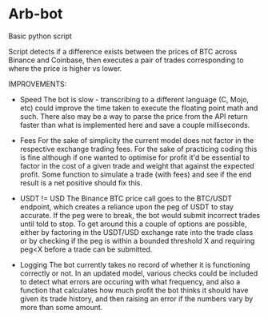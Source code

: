 # Arb-bot
Basic python script


Script detects if a difference exists between the prices of BTC across Binance and Coinbase, then executes a pair of trades corresponding
to where the price is higher vs lower.

IMPROVEMENTS:
- Speed 
The bot is slow - transcribing to a different language (C, Mojo, etc) could improve the time taken to execute the floating point math
and such. There also may be a way to parse the price from the API return faster than what is implemented here and save a couple milliseconds.

- Fees
For the sake of simplicity the current model does not factor in the respective exchange trading fees. For the sake of practicing coding
this is fine although if one wanted to optimise for profit it'd be essential to factor in the cost of a given trade and weight that
against the expected profit. Some function to simulate a trade (with fees) and see if the end result is a net positive should fix this.

- USDT != USD
The Binance BTC price call goes to the BTC/USDT endpoint, which creates a reliance upon the peg of USDT to stay accurate. If the peg were to 
break, the bot would submit incorrect trades until told to stop.
To get around this a couple of options are possible, either by factoring in the USDT/USD exchange rate into the trade class or by 
checking if the peg is within a bounded threshold X and requiring peg<X before a trade can be submitted.

- Logging
The bot currently takes no record of whether it is functioning correctly or not. In an updated model, various checks could be 
included to detect what errors are occuring with what frequency, and also a function that calculates how much profit the bot
thinks it should have given its trade history, and then raising an error if the numbers vary by more than some amount.
